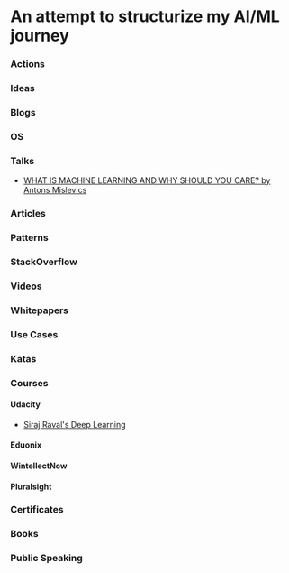 # An attempt to structurize my AI/ML journey


### Actions


### Ideas




### Blogs



### OS


### Talks

 - [WHAT IS MACHINE LEARNING AND WHY SHOULD YOU CARE? by Antons Mislevics](https://1drv.ms/f/s!AMXSX3Q3cMlAjd41)


### Articles


### Patterns 


### StackOverflow


### Videos

### Whitepapers


### Use Cases


### Katas

### Courses

#### Udacity

- [Siraj Raval's Deep Learning](https://www.udacity.com/course/deep-learning-nanodegree-foundation--nd101)

#### Eduonix


#### WintellectNow



#### Pluralsight




### Certificates


### Books



### Public Speaking
